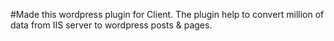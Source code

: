 #Made this wordpress plugin for Client.
The plugin help to convert million of data from IIS server to wordpress posts & pages.
